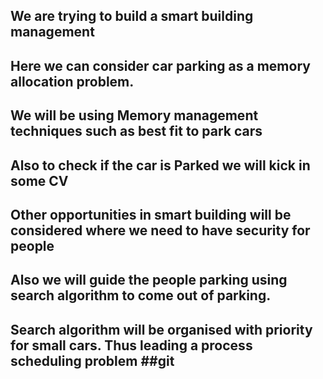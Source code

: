 ## We are trying to build a smart building management ##
## Here we can consider car parking as a memory allocation problem. ##
## We will be using Memory management techniques such as best fit to park cars ##
## Also to check if the car is Parked we will kick in some CV ##
## Other opportunities in smart building will be considered where we need to have security for people ##
## Also we will guide the people parking using search algorithm to come out of parking. ##
## Search algorithm will be organised with priority for small cars. Thus leading a process scheduling problem ##git  